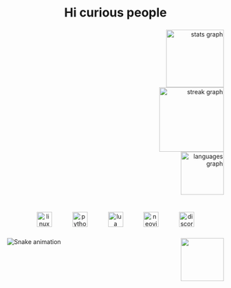 <h1 align="center">Hi curious people</h1>

###

<div align="right">
  <img src="https://github-readme-stats.vercel.app/api?username=activeagle&hide_title=true&hide_rank=false&show_icons=true&include_all_commits=true&count_private=true&disable_animations=false&theme=rose_pine&locale=en&hide_border=true" height="134" alt="stats graph" /> <br>
  <img src="https://streak-stats.demolab.com?user=activeagle&locale=en&mode=daily&theme=rose_pine&hide_border=true&border_radius=10&date_format=M j[, Y]" height="150" alt="streak graph" /> <br>
  <img src="https://github-readme-stats.vercel.app/api/top-langs?username=activeagle&locale=en&hide_title=true&layout=compact&card_width=320&langs_count=2&theme=rose_pine&hide_border=true" height="100" alt="languages graph"  />
</div>

###

<br clear="both">

<div align="center">
  <img src="https://cdn.jsdelivr.net/gh/devicons/devicon/icons/linux/linux-original.svg" height="35" alt="linux logo"  />
  <img width="40" />
  <img src="https://cdn.jsdelivr.net/gh/devicons/devicon/icons/python/python-original.svg" height="35" alt="python logo"  />
  <img width="40" />
  <img src="https://cdn.jsdelivr.net/gh/devicons/devicon/icons/lua/lua-original.svg" height="35" alt="lua logo"  />
  <img width="40" />
  <img src="https://skillicons.dev/icons?i=neovim" height="35" alt="neovim logo"  />
  <img width="40" />
  <img src="https://cdn.simpleicons.org/discord/5865F2" height="35" alt="discord logo"  />
</div>

###

<img align="right" height="100" src="https://i.imgflip.com/1oppua.gif"  />

###

<div align="left">
</div>

###

<img src="https://raw.githubusercontent.com/activeagle/activeagle/output/snake.svg" alt="Snake animation" />

###
